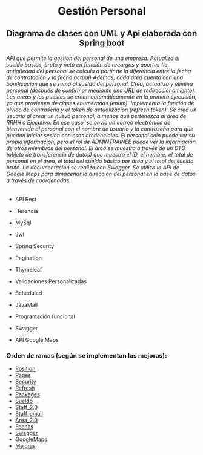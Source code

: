 <h1 align="center">Gestión Personal</h1>

<h2 align="center">Diagrama de clases con UML y Api elaborada con Spring boot</h2>
<div class="container">
<h6>
    API que permite la gestión del personal de una empresa. Actualiza el sueldo básico, bruto y neto en función de recargos y aportes (la antigüedad del personal se calcula a partir de la diferencia entre la fecha de contratación y la fecha actual) Además, cada área cuenta con una bonificación que se suma al sueldo del personal.
    Crea, actualiza y elimina personal (después de confirmar mediante una URL de redireccionamiento). Las áreas y los puestos se crean automáticamente en la primera ejecución, ya que provienen de clases enumeradas (enum). Implementa la función de olvido de contraseña y el token de actualización (refresh token).
    Se crea un usuario al crear un nuevo personal, a menos que pertenezca al área de RRHH o Ejecutivo. En ese caso, se envía un correo electrónico de bienvenida al personal con el nombre de usuario y la contraseña para que puedan iniciar sesión con esas credenciales.
    El personal solo puede ver su propia información, pero el rol de ADMINTRAINEE puede ver la información de otros miembros del personal. El área se muestra a través de un DTO (objeto de transferencia de datos) que muestra el ID, el nombre, el total de personal en el área, el total del sueldo básico por área y el total del sueldo bruto. La documentación se realiza con Swagger.
    Se utiliza la API de Google Maps para almacenar la dirección del personal en la base de datos a través de coordenadas.
</h6>
</div>

- API Rest

- Herencia

- MySql

- Jwt

- Spring Security

- Pagination

- Thymeleaf

- Validaciones Personalizadas

- Scheduled

- JavaMail

- Programación funcional

- Swagger

- API Google Maps

<h3 align="left">Orden de ramas (según se implementan las mejoras):</h3>

- [Position](#Position)
- [Pages](#Pages)
- [Security](#Security)
- [Refresh](#Refresh)
- [Packages](#Packages)
- [Sueldo](#Sueldo)
- [Staff_2.0](#Staff_2.0)
- [Staff_email](#Staff_email)
- [Area_2.0](#Area_2.0)
- [Fechas](#Fechas)
- [Swagger](#Swagger)
- [GoogleMaps](#GoogleMaps)
- [Mejoras](#Mejoras)
